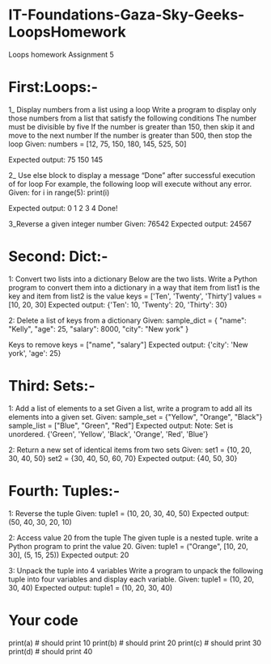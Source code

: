 # IT-Foundations-Gaza-Sky-Geeks-LoopsHomework
Loops homework
Assignment 5



# First:Loops:-

1_ Display numbers from a list using a loop
Write a program to display only those numbers from a list that satisfy the following conditions
The number must be divisible by five
If the number is greater than 150, then skip it and move to the next number
If the number is greater than 500, then stop the loop
Given:
numbers = [12, 75, 150, 180, 145, 525, 50]

Expected output:
75
150
145


2_ Use else block to display a message “Done” after successful execution of for loop
For example, the following loop will execute without any error.
Given:
for i in range(5):
    print(i)
 
Expected output:
0
1
2
3
4
Done!
 
 
3_Reverse a given integer number
Given:
76542
Expected output:
24567
 
 
 
 
 
 
# Second: Dict:-
1: Convert two lists into a dictionary
Below are the two lists. Write a Python program to convert them into a dictionary in a way that item from list1 is the key and item from list2 is the value
keys = ['Ten', 'Twenty', 'Thirty']
values = [10, 20, 30]
Expected output:
{'Ten': 10, 'Twenty': 20, 'Thirty': 30}
 
 
2: Delete a list of keys from a dictionary
Given:
sample_dict = {
    "name": "Kelly",
    "age": 25,
    "salary": 8000,
    "city": "New york"
}
 
Keys to remove
keys = ["name", "salary"]
Expected output:
{'city': 'New york', 'age': 25}
 
 
 
 
# Third: Sets:-

1: Add a list of elements to a set
Given a list, write a program to add all its elements into a given set.
Given:
sample_set = {"Yellow", "Orange", "Black"}
sample_list = ["Blue", "Green", "Red"]
Expected output:
Note: Set is unordered.
{'Green', 'Yellow', 'Black', 'Orange', 'Red', 'Blue'}
 
 
2: Return a new set of identical items from two sets
Given:
set1 = {10, 20, 30, 40, 50}
set2 = {30, 40, 50, 60, 70}
Expected output:
{40, 50, 30}
 
 
 
# Fourth: Tuples:-
1: Reverse the tuple
Given:
tuple1 = (10, 20, 30, 40, 50)
Expected output:
(50, 40, 30, 20, 10)
 
2: Access value 20 from the tuple
The given tuple is a nested tuple. write a Python program to print the value 20.
Given:
tuple1 = ("Orange", [10, 20, 30], (5, 15, 25))
Expected output:
20
 
 
3: Unpack the tuple into 4 variables
Write a program to unpack the following tuple into four variables and display each variable.
Given:
tuple1 = (10, 20, 30, 40)
Expected output:
tuple1 = (10, 20, 30, 40)
# Your code
print(a) # should print 10
print(b) # should print 20
print(c) # should print 30
print(d) # should print 40
